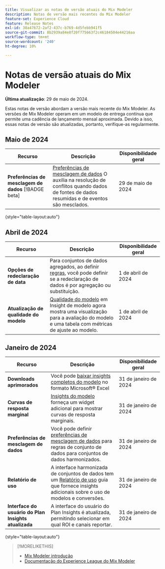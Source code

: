 ```yaml
---
title: Visualizar as notas de versão atuais do Mix Modeler
description: Notas de versão mais recentes do Mix Modeler
feature-set: Experience Cloud
feature: Release Notes
exl-id: 38a47672-2af2-437c-b769-4d5febb941f5
source-git-commit: 8b2939a84e8f20f775663f2c46184504e44216aa
workflow-type: tm+mt
source-wordcount: '240'
ht-degree: 10%

---
```


# Notas de versão atuais do Mix Modeler

**Última atualização**: 29 de maio de 2024.

Estas notas de versão abordam a versão mais recente do Mix Modeler. As versões de Mix Modeler operam em um modelo de entrega contínua que permite uma cadência de lançamento mensal aproximada. Devido a isso, essas notas de versão são atualizadas, portanto, verifique-as regularmente.

## Maio de 2024

| Recurso | Descrição | Disponibilidade geral |
|---|---|---|
| **Preferências de mesclagem de dados** [!BADGE beta] | [Preferências de mesclagem de dados](../harmonize-data/dataset-rules.md#data-merge-preferences) O auxilia na resolução de conflitos quando dados de fontes de dados resumidas e de eventos são mesclados. | 29 de maio de 2024 |

{style="table-layout:auto"}

<!--
| **Field-level access control** | When defining dataset rules, Experience Platform's [attribute based access control](https://experienceleague.adobe.com/en/docs/experience-platform/access-control/abac/overview) is enforced on a [field-level](../harmonize-data/dataset-rules.md#field-level-access-control). | May 29, 2024 |
-->


## Abril de 2024

| Recurso | Descrição | Disponibilidade geral |
|---|---|---|
| **Opções de redeclaração de data** | Para conjuntos de dados agregados, ao definir [regras](../harmonize-data/dataset-rules.md), você pode definir se a redeclaração de dados é por agregação ou substituição. | 1 de abril de 2024 |
| **Atualização de qualidade do modelo** | [Qualidade do modelo](/help/models/insights.md) em Insight de modelo agora mostra uma visualização para a avaliação do modelo e uma tabela com métricas de ajuste ao modelo. | 1 de abril de 2024 |


## Janeiro de 2024

| Recurso | Descrição | Disponibilidade geral |
|---|---|---|
| **Downloads aprimorados** | Você pode [baixar insights completos do modelo](../models/insights.md) no formato Microsoft® Excel | 31 de janeiro de 2024 |
| **Curvas de resposta marginal** | [Insights do modelo](../models/insights.md) forneça um widget adicional para mostrar curvas de resposta marginais. | 31 de janeiro de 2024 |
| **Preferências de mesclagem de dados** | Você pode definir [preferências de mesclagem de dados](../harmonize-data/dataset-rules.md#data-merge-preferences) para regras de conjunto de dados para conjuntos de dados harmonizados. | 31 de janeiro de 2024 |
| **Relatório de uso** | A interface harmonizada de conjuntos de dados tem um [Relatório de uso](../harmonize-data/usage-report.md) guia que fornece insights adicionais sobre o uso de modelos e conversões. | 31 de janeiro de 2024 |
| **Interface do usuário do Plan Insights atualizada** | A interface do usuário do Plan Insights é atualizada, permitindo selecionar em qual ROI e canais reportar. | 31 de janeiro de 2024 |

{style="table-layout:auto"}


>[!MORELIKETHIS]
>
>* [Mix Modeler introdução](https://business.adobe.com/products/experience-platform/planning-and-measurement.html)
>* [Documentação do Experience League do Mix Modeler](https://experienceleague.adobe.com/en/docs/mix-modeler?lang=pt-BR)
